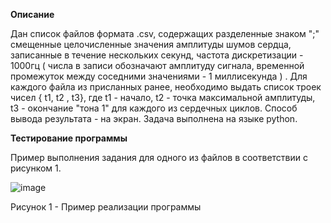 **Описание**

Дан список файлов формата .csv, содержащих разделенные знаком ";" смещенные целочисленные значения амплитуды шумов сердца, записанные в течение нескольких секунд, частота дискретизации - 1000гц  ( числа в записи обозначают амплитуду сигнала, временной промежуток между соседними значениями - 1 миллисекунда  ) .
Для каждого файла из присланных ранее, необходимо выдать список троек чисел { t1, t2 , t3}, где t1 - начало, t2 - точка максимальной амплитуды, t3 - окончание "тона 1" для каждого из сердечных циклов. Способ вывода результата - на экран. Задача выполнена на языке python.

**Тестирование программы**

Пример выполнения задания для одного из файлов в соответствии с рисунком 1.

![image](https://user-images.githubusercontent.com/75118943/178717945-c01ab762-355c-4701-b41e-790909ea2183.png)

Рисунок 1 - Пример реализации программы
